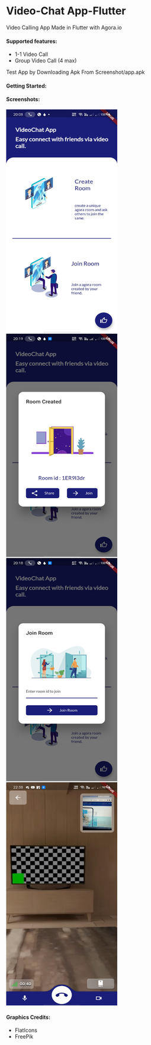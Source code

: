 # Video-Chat App-Flutter

Video Calling App Made in Flutter with Agora.io
 
#### Supported features:
- 1-1 Video Call
- Group Video Call (4 max)

Test App by Downloading Apk From Screenshot/app.apk

#### Getting Started:

#### Screenshots:

<img src="Screenshots/homepage.jpg" width="300" height="600">
<img src="Screenshots/create_room.jpg" width="300" height="600">
<img src="Screenshots/join_room.jpg" width="300" height="600">
<img src="Screenshots/VideoCall_Ui.jpg" width="300" height="600">

#### Graphics Credits:
- FlatIcons
- FreePik
